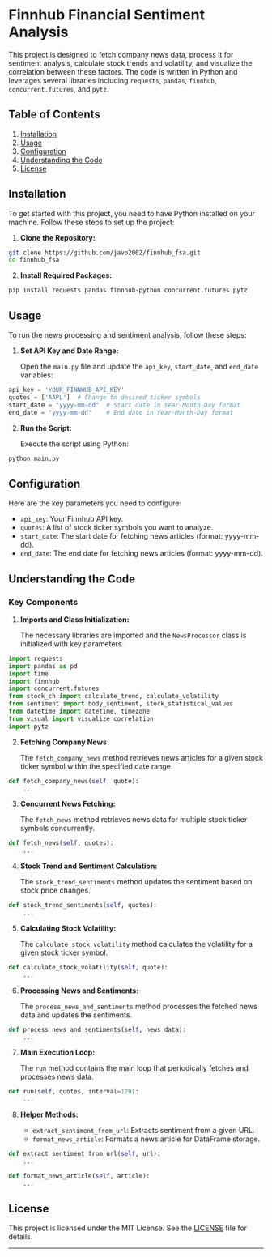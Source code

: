 # Finnhub Financial Sentiment Analysis

This project is designed to fetch company news data, process it for sentiment analysis, calculate stock trends and volatility, and visualize the correlation between these factors. The code is written in Python and leverages several libraries including `requests`, `pandas`, `finnhub`, `concurrent.futures`, and `pytz`.

## Table of Contents
1. [Installation](#installation)
2. [Usage](#usage)
3. [Configuration](#configuration)
4. [Understanding the Code](#understanding-the-code)
5. [License](#license)

## Installation

To get started with this project, you need to have Python installed on your machine. Follow these steps to set up the project:

1. **Clone the Repository:**

```bash
git clone https://github.com/javo2002/finnhub_fsa.git
cd finnhub_fsa
```

2. **Install Required Packages:**

```bash
pip install requests pandas finnhub-python concurrent.futures pytz
```

## Usage

To run the news processing and sentiment analysis, follow these steps:

1. **Set API Key and Date Range:**

   Open the `main.py` file and update the `api_key`, `start_date`, and `end_date` variables:

```python
api_key = 'YOUR_FINNHUB_API_KEY'
quotes = ['AAPL']  # Change to desired ticker symbols
start_date = "yyyy-mm-dd"  # Start date in Year-Month-Day format
end_date = "yyyy-mm-dd"    # End date in Year-Month-Day format
```

2. **Run the Script:**

   Execute the script using Python:

```bash
python main.py
```

## Configuration

Here are the key parameters you need to configure:

- `api_key`: Your Finnhub API key.
- `quotes`: A list of stock ticker symbols you want to analyze.
- `start_date`: The start date for fetching news articles (format: yyyy-mm-dd).
- `end_date`: The end date for fetching news articles (format: yyyy-mm-dd).

## Understanding the Code

### Key Components

1. **Imports and Class Initialization:**

   The necessary libraries are imported and the `NewsProcessor` class is initialized with key parameters.

```python
import requests
import pandas as pd
import time
import finnhub
import concurrent.futures
from stock_ch import calculate_trend, calculate_volatility
from sentiment import body_sentiment, stock_statistical_values
from datetime import datetime, timezone
from visual import visualize_correlation
import pytz
```

2. **Fetching Company News:**

   The `fetch_company_news` method retrieves news articles for a given stock ticker symbol within the specified date range.

```python
def fetch_company_news(self, quote):
    ...
```

3. **Concurrent News Fetching:**

   The `fetch_news` method retrieves news data for multiple stock ticker symbols concurrently.

```python
def fetch_news(self, quotes):
    ...
```

4. **Stock Trend and Sentiment Calculation:**

   The `stock_trend_sentiments` method updates the sentiment based on stock price changes.

```python
def stock_trend_sentiments(self, quotes):
    ...
```

5. **Calculating Stock Volatility:**

   The `calculate_stock_volatility` method calculates the volatility for a given stock ticker symbol.

```python
def calculate_stock_volatility(self, quote):
    ...
```

6. **Processing News and Sentiments:**

   The `process_news_and_sentiments` method processes the fetched news data and updates the sentiments.

```python
def process_news_and_sentiments(self, news_data):
    ...
```

7. **Main Execution Loop:**

   The `run` method contains the main loop that periodically fetches and processes news data.

```python
def run(self, quotes, interval=120):
    ...
```

8. **Helper Methods:**

   - `extract_sentiment_from_url`: Extracts sentiment from a given URL.
   - `format_news_article`: Formats a news article for DataFrame storage.

```python
def extract_sentiment_from_url(self, url):
    ...

def format_news_article(self, article):
    ...
```

## License

This project is licensed under the MIT License. See the [LICENSE](LICENSE.md) file for details.

---
